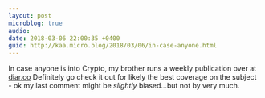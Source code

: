 ```yaml
---
layout: post
microblog: true
audio: 
date: 2018-03-06 22:00:35 +0400
guid: http://kaa.micro.blog/2018/03/06/in-case-anyone.html
---
```

In case anyone is into Crypto, my brother runs a weekly publication over at [diar.co](http://diar.co) Definitely go check it out for likely the best coverage on the subject - ok my last comment might be _slightly_ biased…but not by very much.
